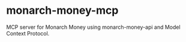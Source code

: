# monarch-money-mcp
MCP server for Monarch Money using monarch-money-api and Model Context Protocol.
